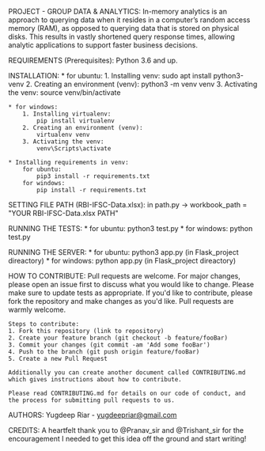 PROJECT - GROUP DATA & ANALYTICS:
    In-memory analytics is an approach to querying data when it resides in a computer’s random access memory (RAM), as opposed to querying data that is stored on physical disks.  This results in vastly shortened query response times, allowing analytic applications to support faster business decisions.

REQUIREMENTS (Prerequisites):
    Python 3.6 and up.

INSTALLATION:
    * for ubuntu:
        1. Installing venv:
            sudo apt install python3-venv
        2. Creating an environment (venv):
            python3 -m venv venv
        3. Activating the venv:
            source venv/bin/activate

    * for windows:
        1. Installing virtualenv:
            pip install virtualenv
        2. Creating an environment (venv):
            virtualenv venv
        3. Activating the venv:
            venv\Scripts\activate

    * Installing requirements in venv:
        for ubuntu:
            pip3 install -r requirements.txt
        for windows:
            pip install -r requirements.txt

SETTING FILE PATH (RBI-IFSC-Data.xlsx):
    in path.py -> workbook_path = "YOUR RBI-IFSC-Data.xlsx PATH"
    
RUNNING THE TESTS:
    <!-- in project directory -->
    * for ubuntu:
        python3 test.py
    * for windows:
        python test.py

RUNNING THE SERVER:
    * for ubuntu:
        python3 app.py (in Flask_project direactory)
    * for windows:
        python app.py (in Flask_project direactory)

HOW TO CONTRIBUTE:
    Pull requests are welcome. For major changes, please open an issue first to discuss what you would like to change. Please make sure to update tests as appropriate. If you'd like to contribute, please fork the repository and make changes as you'd like. Pull requests are warmly welcome.

    Steps to contribute:
    1. Fork this repository (link to repository)
    2. Create your feature branch (git checkout -b feature/fooBar)
    3. Commit your changes (git commit -am 'Add some fooBar')
    4. Push to the branch (git push origin feature/fooBar)
    5. Create a new Pull Request
    
    Additionally you can create another document called CONTRIBUTING.md which gives instructions about how to contribute.

    Please read CONTRIBUTING.md for details on our code of conduct, and the process for submitting pull requests to us.

AUTHORS:
    Yugdeep Riar - yugdeepriar@gmail.com

CREDITS:
    A heartfelt thank you to @Pranav_sir and @Trishant_sir for the encouragement I needed to get this idea off the ground and start writing!
